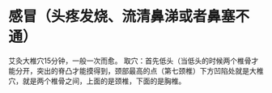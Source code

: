 # 感冒（头疼发烧、流清鼻涕或者鼻塞不通）

艾灸大椎穴15分钟，一般一次而愈。
取穴：首先低头（当低头的时候两个椎骨才能分开，突出的脊凸才能摸得到，颈部最高的点（第七颈椎）下方凹陷处就是大椎穴，就是两个椎骨之间，上面的是颈椎，下面的是胸椎。
